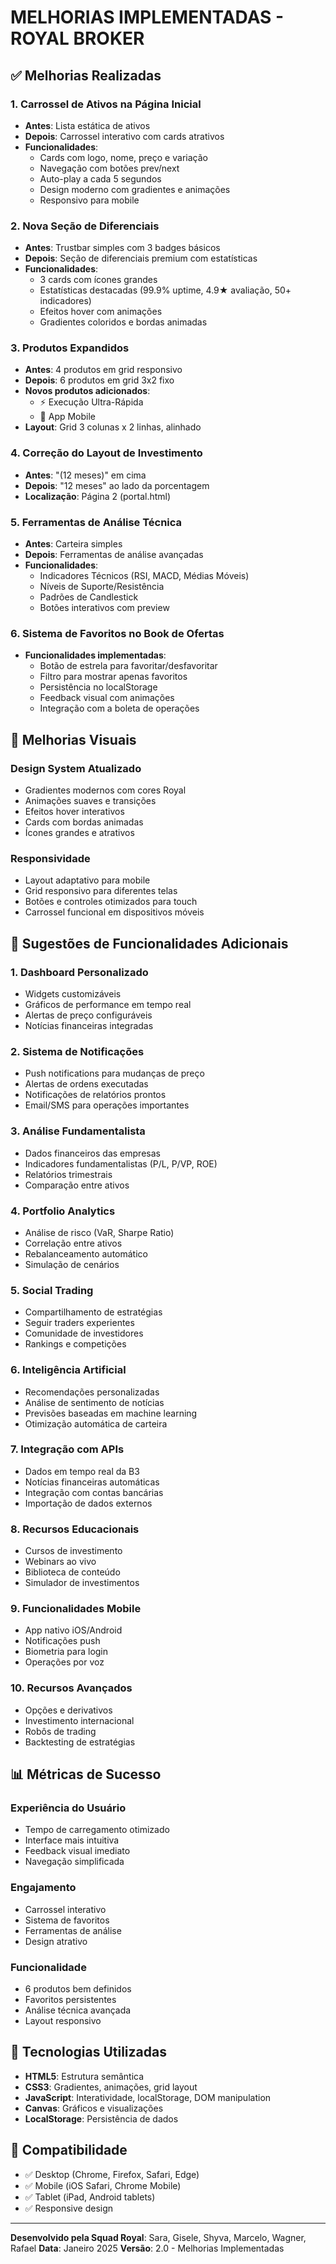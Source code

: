 # MELHORIAS IMPLEMENTADAS - ROYAL BROKER

## ✅ Melhorias Realizadas

### 1. **Carrossel de Ativos na Página Inicial**
- **Antes**: Lista estática de ativos
- **Depois**: Carrossel interativo com cards atrativos
- **Funcionalidades**:
  - Cards com logo, nome, preço e variação
  - Navegação com botões prev/next
  - Auto-play a cada 5 segundos
  - Design moderno com gradientes e animações
  - Responsivo para mobile

### 2. **Nova Seção de Diferenciais**
- **Antes**: Trustbar simples com 3 badges básicos
- **Depois**: Seção de diferenciais premium com estatísticas
- **Funcionalidades**:
  - 3 cards com ícones grandes
  - Estatísticas destacadas (99.9% uptime, 4.9★ avaliação, 50+ indicadores)
  - Efeitos hover com animações
  - Gradientes coloridos e bordas animadas

### 3. **Produtos Expandidos**
- **Antes**: 4 produtos em grid responsivo
- **Depois**: 6 produtos em grid 3x2 fixo
- **Novos produtos adicionados**:
  - ⚡ Execução Ultra-Rápida
  - 📱 App Mobile
- **Layout**: Grid 3 colunas x 2 linhas, alinhado

### 4. **Correção do Layout de Investimento**
- **Antes**: "(12 meses)" em cima
- **Depois**: "12 meses" ao lado da porcentagem
- **Localização**: Página 2 (portal.html)

### 5. **Ferramentas de Análise Técnica**
- **Antes**: Carteira simples
- **Depois**: Ferramentas de análise avançadas
- **Funcionalidades**:
  - Indicadores Técnicos (RSI, MACD, Médias Móveis)
  - Níveis de Suporte/Resistência
  - Padrões de Candlestick
  - Botões interativos com preview

### 6. **Sistema de Favoritos no Book de Ofertas**
- **Funcionalidades implementadas**:
  - Botão de estrela para favoritar/desfavoritar
  - Filtro para mostrar apenas favoritos
  - Persistência no localStorage
  - Feedback visual com animações
  - Integração com a boleta de operações

## 🎨 Melhorias Visuais

### Design System Atualizado
- Gradientes modernos com cores Royal
- Animações suaves e transições
- Efeitos hover interativos
- Cards com bordas animadas
- Ícones grandes e atrativos

### Responsividade
- Layout adaptativo para mobile
- Grid responsivo para diferentes telas
- Botões e controles otimizados para touch
- Carrossel funcional em dispositivos móveis

## 🚀 Sugestões de Funcionalidades Adicionais

### 1. **Dashboard Personalizado**
- Widgets customizáveis
- Gráficos de performance em tempo real
- Alertas de preço configuráveis
- Notícias financeiras integradas

### 2. **Sistema de Notificações**
- Push notifications para mudanças de preço
- Alertas de ordens executadas
- Notificações de relatórios prontos
- Email/SMS para operações importantes

### 3. **Análise Fundamentalista**
- Dados financeiros das empresas
- Indicadores fundamentalistas (P/L, P/VP, ROE)
- Relatórios trimestrais
- Comparação entre ativos

### 4. **Portfolio Analytics**
- Análise de risco (VaR, Sharpe Ratio)
- Correlação entre ativos
- Rebalanceamento automático
- Simulação de cenários

### 5. **Social Trading**
- Compartilhamento de estratégias
- Seguir traders experientes
- Comunidade de investidores
- Rankings e competições

### 6. **Inteligência Artificial**
- Recomendações personalizadas
- Análise de sentimento de notícias
- Previsões baseadas em machine learning
- Otimização automática de carteira

### 7. **Integração com APIs**
- Dados em tempo real da B3
- Notícias financeiras automáticas
- Integração com contas bancárias
- Importação de dados externos

### 8. **Recursos Educacionais**
- Cursos de investimento
- Webinars ao vivo
- Biblioteca de conteúdo
- Simulador de investimentos

### 9. **Funcionalidades Mobile**
- App nativo iOS/Android
- Notificações push
- Biometria para login
- Operações por voz

### 10. **Recursos Avançados**
- Opções e derivativos
- Investimento internacional
- Robôs de trading
- Backtesting de estratégias

## 📊 Métricas de Sucesso

### Experiência do Usuário
- Tempo de carregamento otimizado
- Interface mais intuitiva
- Feedback visual imediato
- Navegação simplificada

### Engajamento
- Carrossel interativo
- Sistema de favoritos
- Ferramentas de análise
- Design atrativo

### Funcionalidade
- 6 produtos bem definidos
- Favoritos persistentes
- Análise técnica avançada
- Layout responsivo

## 🔧 Tecnologias Utilizadas

- **HTML5**: Estrutura semântica
- **CSS3**: Gradientes, animações, grid layout
- **JavaScript**: Interatividade, localStorage, DOM manipulation
- **Canvas**: Gráficos e visualizações
- **LocalStorage**: Persistência de dados

## 📱 Compatibilidade

- ✅ Desktop (Chrome, Firefox, Safari, Edge)
- ✅ Mobile (iOS Safari, Chrome Mobile)
- ✅ Tablet (iPad, Android tablets)
- ✅ Responsive design

---

**Desenvolvido pela Squad Royal**: Sara, Gisele, Shyva, Marcelo, Wagner, Rafael
**Data**: Janeiro 2025
**Versão**: 2.0 - Melhorias Implementadas

